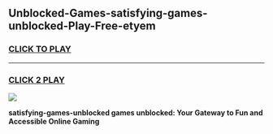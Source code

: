 
## Unblocked-Games-satisfying-games-unblocked-Play-Free-etyem
<h3>
<a href="https://premium76.site?title=satisfying-games-unblocked&ref=19M">CLICK TO PLAY</a></h3>
<hr>

<h3>
<a href="https://premium76.site?title=satisfying-games-unblocked&ref=19M">CLICK 2 PLAY</a>
  
</h3>

<a href="https://premium76.site?title=satisfying-games-unblocked&ref=19M"><img src="https://clearcache.store/games.png"></a>


**satisfying-games-unblocked games unblocked: Your Gateway to Fun and Accessible Online Gaming**
